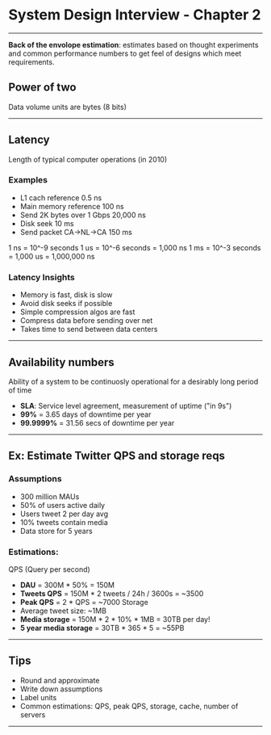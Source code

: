
# System Design Interview - Chapter 2
---
**Back of the envolope estimation**: estimates based on thought experiments and common performance numbers to get feel of designs which meet requirements.

## Power of two
Data volume units are bytes (8 bits)

---

## Latency
Length of typical computer operations (in 2010)

### Examples
- L1 cach reference         0.5 ns
- Main memory reference     100 ns
- Send 2K bytes over 1 Gbps 20,000 ns
- Disk seek                 10 ms
- Send packet CA->NL->CA    150 ms

1 ns = 10^-9 seconds
1 us = 10^-6 seconds = 1,000 ns
1 ms = 10^-3 seconds = 1,000 us = 1,000,000 ns

### Latency Insights
- Memory is fast, disk is slow
- Avoid disk seeks if possible
- Simple compression algos are fast
- Compress data before sending over net
- Takes time to send between data centers

---

## Availability numbers
Ability of a system to be continuosly operational for a desirably long period of time

- **SLA**: Service level agreement, measurement of uptime ("in 9s")
- **99%** = 3.65 days of downtime per year
- **99.9999%** = 31.56 secs of downtime per year

---

## Ex: Estimate Twitter QPS and storage reqs
### Assumptions
- 300 million MAUs
- 50% of users active daily
- Users tweet 2 per day avg
- 10% tweets contain media
- Data store for 5 years

### Estimations:
QPS (Query per second)
- **DAU** = 300M * 50% = 150M
- **Tweets QPS** = 150M * 2 tweets / 24h / 3600s = ~3500
- **Peak QPS** = 2 * QPS = ~7000
Storage
- Average tweet size: ~1MB
- **Media storage** = 150M * 2 * 10% * 1MB = 30TB per day!
- **5 year media storage** = 30TB * 365 * 5 = ~55PB

---

## Tips
- Round and approximate
- Write down assumptions
- Label units
- Common estimations: QPS, peak QPS, storage, cache, number of servers

---
